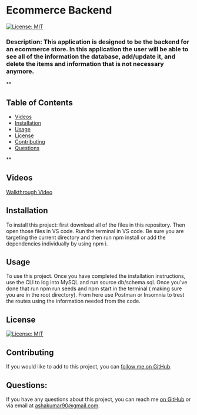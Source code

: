  # Ecommerce Backend
  [![License: MIT](https://img.shields.io/badge/License-MIT-yellow.svg)](https://opensource.org/licenses/MIT)

  ### Description: This application is designed to be the backend for an ecommerce store. In this application the user will be able to see all of the information the database, add/update it, and delete the items and information that is not necessary anymore. 

  **

  ## Table of Contents

  * [Videos](#walthrough-video)
  * [Installation](#installation)
  * [Usage](#usage)
  * [License](#license) 
  * [Contributing](#contributing)
  * [Questions](#questions)

  **

  ## Videos

  [Walkthrough Video](https://youtu.be/3NKLgcEMeuY)
  

  ## Installation 
  To install this project: first download all of the files in this repository. Then open those files in VS code. Run the terminal in VS code. Be sure you are targeting the current directory and then run npm install or add the dependencies individually by using npm i. 

  ## Usage
  To use this project. Once you have completed the installation instructions, use the CLI to log into MySQL and run source db/schema.sql. Once you've done that run npm run seeds and npm start in the terminal ( making sure you are in the root directory). From here use Postman or Insomnia to trest the routes using the information needed from the code. 

  ## License 
  [![License: MIT](https://img.shields.io/badge/License-MIT-yellow.svg)](https://opensource.org/licenses/MIT)

  ## Contributing
  If you would like to add to this project, you can [follow me on GitHub](https://github.com/ashak90).  

  ## Questions:
  If you have any questions about this project, you can reach me [on GitHub](https://github.com/ashak90) or via email at ashakumar90@gmail.com.


